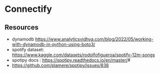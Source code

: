 # Connectify

## Resources

- dynamodb <https://www.analyticsvidhya.com/blog/2022/05/working-with-dynamodb-in-python-using-boto3/>
- spotify dataset: <https://www.kaggle.com/datasets/rodolfofigueroa/spotify-12m-songs>
- spotipy docs : <https://spotipy.readthedocs.io/en/master/>#
- https://github.com/plamere/spotipy/issues/838
